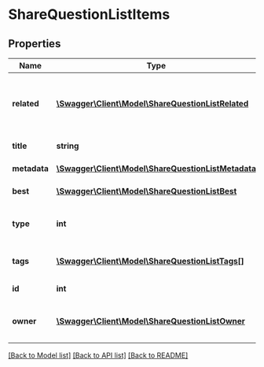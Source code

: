# ShareQuestionListItems

## Properties
Name | Type | Description | Notes
------------ | ------------- | ------------- | -------------
**related** | [**\Swagger\Client\Model\ShareQuestionListRelated**](ShareQuestionListRelated.md) | Return asset or learning organization or channel object | 
**title** | **string** | Question text | 
**metadata** | [**\Swagger\Client\Model\ShareQuestionListMetadata**](ShareQuestionListMetadata.md) | Question metadata | 
**best** | [**\Swagger\Client\Model\ShareQuestionListBest**](ShareQuestionListBest.md) | Question best answer | [optional] 
**type** | **int** | which kind of item is retrieved data | 
**tags** | [**\Swagger\Client\Model\ShareQuestionListTags[]**](ShareQuestionListTags.md) | Array of question tags | 
**id** | **int** | ID of the question | 
**owner** | [**\Swagger\Client\Model\ShareQuestionListOwner**](ShareQuestionListOwner.md) | Return owner of question object | 

[[Back to Model list]](../README.md#documentation-for-models) [[Back to API list]](../README.md#documentation-for-api-endpoints) [[Back to README]](../README.md)


